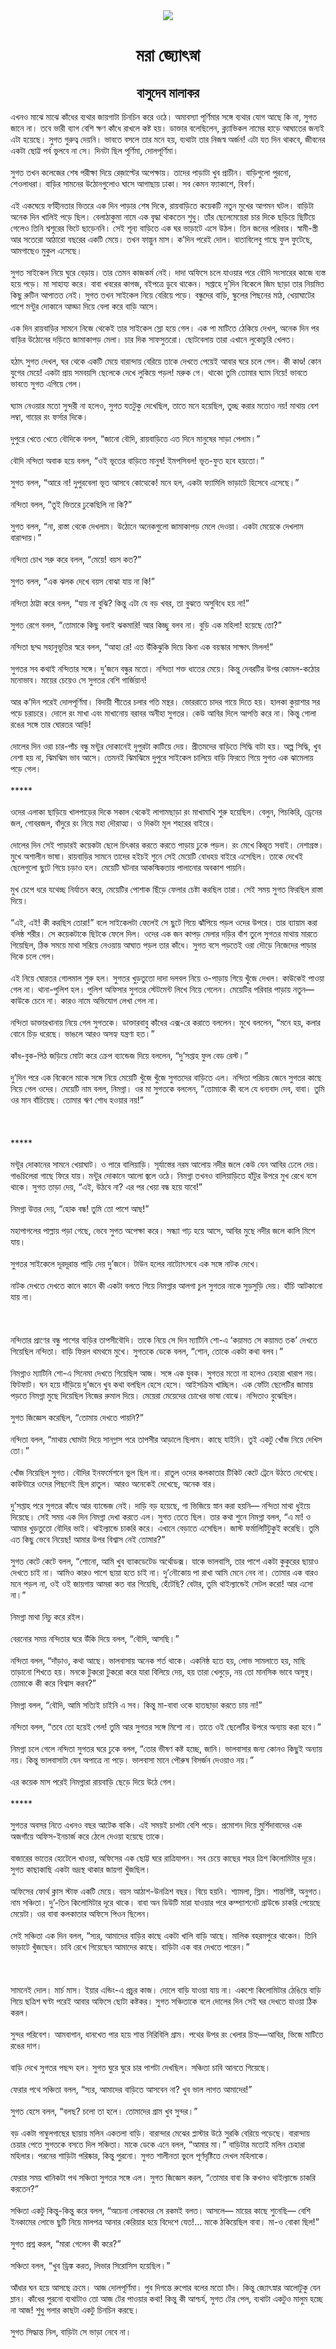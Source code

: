 <div align=center> <img src="../../metadata/images/rabibasariya/মরা-জ্যোৎস্না.jpg" align="center" ></div>
<h1 align=center>মরা জ্যোৎস্না</h1>
<h2 align=center>বাসুদেব মালাকর</h2>
এখনও মাঝে মাঝে কাঁধের ব্যথার জায়গাটা চিনচিন করে ওঠে। অমাবস্যা পূর্ণিমার সঙ্গে ব্যথার যোগ আছে কি না, সুগত জানে না। তবে ভারী ব্যাগ বেশি ক্ষণ কাঁধে রাখলে কষ্ট হয়। ডাক্তার বলেছিলেন, ক্ল্যাভিকল নামের হাড়ে আঘাতের জন্যই এটা হয়েছে। সুগত গুরুত্ব দেয়নি। ভাবতে বসলে তার মনে হয়, ব্যথাটা তার নিজস্ব অর্জন! এটা যত দিন থাকবে, জীবনের একটা ছোট্ট পর্ব ভুলবে না সে। দিনটা ছিল পূর্ণিমা, দোলপূর্ণিমা।<br> <br>সুগত তখন কলেজের শেষ পরীক্ষা দিয়ে রেজ়াল্টের অপেক্ষায়। তাদের পাড়াটা খুব প্রাচীন। বাড়িগুলো পুরনো, শেওলাধরা। বাড়ির সামনের উঠোনগুলোও ঘাসে আগাছায় ঢাকা। সব কেমন ফ্যাকাশে, বিবর্ণ।<br> <br>এই একঘেয়ে বর্ণহীনতার ভিতরে এক দিন পাড়ার শেষ দিকে, রায়বাড়িতে কয়েকটি নতুন মুখের আগমন ঘটল। বাড়িটা অনেক দিন খালিই পড়ে ছিল। বেলাঠাকুমা নামে এক বৃদ্ধা থাকতেন শুধু। তাঁর ছেলেমেয়েরা চার দিকে ছড়িয়ে ছিটিয়ে গেলেও তিনি শ্বশুরের ভিটে ছাড়েননি। সেই শূন্য বাড়িতে এক ঘর ভাড়াটে এসে উঠল। তিন জনের পরিবার। স্বামী-স্ত্রী আর সতেরো আঠারো বছরের একটি মেয়ে। তখন ফাল্গুন মাস। ক’দিন পরেই দোল। বাতাবিলেবু গাছে ফুল ফুটেছে, আমগাছেও মুকুল এসেছে।<br> <br>সুগত সাইকেল নিয়ে ঘুরে বেড়ায়। তার তেমন কাজকর্ম নেই। দাদা অফিসে চলে যাওয়ার পরে বৌদি সংসারের কাজে ব্যস্ত হয়ে পড়ে। মা সাহায্য করে। বাবা খবরের কাগজ, বইপত্রে ডুবে থাকেন। সপ্তাহে দু’দিন বিকেলে জিম ছাড়া তার নিয়মিত কিছু রুটিন আপাতত নেই। সুগত তখন সাইকেল নিয়ে বেরিয়ে পড়ে। বন্ধুদের বাড়ি, স্কুলের পিছনের মাঠ, খেয়াঘাটের পাশে মন্টুর দোকানে আড্ডা দিয়ে বেলা করে বাড়ি আসে।<br> <br>এক দিন রায়বাড়ির সামনে নিজে থেকেই তার সাইকেল স্লো হয়ে গেল। এক পা মাটিতে ঠেকিয়ে দেখল, অনেক দিন পর বাড়ির উঠোনের দড়িতে জামাকাপড় মেলা। চার দিক সাফসুতরো। ছোটবেলায় তারা এখানে লুকোচুরি খেলত।<br> <br>হঠাৎ সুগত দেখল, ঘর থেকে একটি মেয়ে বারান্দায় বেরিয়ে তাকে দেখতে পেয়েই আবার ঘরে চলে গেল। কী কাণ্ড! কোন যুগের মেয়ে! একটা প্রায় সমবয়সি ছেলেকে দেখে লুকিয়ে পড়ল! মরুক গে। থাকো তুমি তোমার ঘ্যাম নিয়ে! ভাবতে ভাবতে সুগত এগিয়ে গেল।<br> <br>ঘ্যাম নেওয়ার মতো সুন্দরী না হলেও, সুগত যতটুকু দেখেছিল, তাতে মনে হয়েছিল, তুচ্ছ করার মতোও নয়! মাথায় বেশ লম্বা, গায়ের রং ফর্সার দিকে।<br> <br>দুপুরে খেতে খেতে বৌদিকে বলল, “জানো বৌদি, রায়বাড়িতে এত দিনে মানুষের সাড়া পেলাম।”<br> <br>বৌদি নন্দিতা অবাক হয়ে বলল, “ওই ভূতের বাড়িতে মানুষ! ইমপসিবল! ভূত-ফুত হবে হয়তো।”<br> <br>সুগত বলল, “আরে না! দুপুরবেলা ভূত আসবে কোত্থেকে! মনে হল, একটা ফ্যামিলি ভাড়াটে হিসেবে এসেছে।”<br> <br>নন্দিতা বলল, “তুই ভিতরে ঢুকেছিলি না কি?”<br> <br>সুগত বলল, “না, রাস্তা থেকে দেখলাম। উঠোনে অনেকগুলো জামাকাপড় মেলে দেওয়া। একটা মেয়েকে দেখলাম বারান্দায়।”<br> <br>নন্দিতা চোখ সরু করে বলল, “মেয়ে! বয়স কত?”<br> <br>সুগত বলল, “এক ঝলক দেখে বয়স বোঝা যায় না কি!”<br> <br>নন্দিতা ঠাট্টা করে বলল, “যায় না বুঝি? কিন্তু এটা যে বড় খবর, তা বুঝতে অসুবিধে হয় না!”<br> <br>সুগত রেগে বলল, “তোমাকে কিছু বলাই ঝকমারি! আর কিচ্ছু বলব না। বুড়ি এক মহিলা! হয়েছে তো?”<br> <br>নন্দিতা ছদ্ম সহানুভূতির স্বরে বলল, “আহা রে! এত উঁকিঝুকি দিয়ে কিনা এক বয়স্কার সাক্ষাৎ মিলল!”<br> <br>সুগতর সব কথাই নন্দিতার সঙ্গে। দু’জনে বন্ধুর মতো। নন্দিতা শক্ত ধাতের মেয়ে। কিন্তু দেবরটির উপর কোমল-কঠোর মনোভাব। মায়ের চেয়েও সে সুগতর বেশি গার্জিয়ান!<br> <br>আর ক’দিন পরেই দোলপূর্ণিমা। বিদায়ী শীতের চলার গতি মন্থর। ভোররাতে চাদর গায়ে দিতে হয়। হালকা কুয়াশার সর পড়ে চরাচরে। দোলে রং মাখা এবং মাখানোয় বরাবর অনীহা সুগতর। কেউ আবির দিলে আপত্তি করে না। কিন্তু গোলা রঙের সঙ্গে তার ঘোরতর আড়ি!<br> <br>দোলের দিন ওরা চার-পাঁচ বন্ধু মন্টুর দোকানেই দুপুরটা কাটিয়ে দেয়। প্রীতমদের বাড়িতে সিদ্ধি বাটা হয়। অল্প সিদ্ধি, খুব নেশা হয় না, ঝিমঝিম ভাব আসে। তেমনই ঝিমঝিমে দুপুরে সাইকেল চালিয়ে বাড়ি ফিরতে গিয়ে সুগত এক ঝামেলায় পড়ে গেল।<br> <br>*****<br> <br>ওদের এলাকা ছাড়িয়ে খালপাড়ের দিকে সকাল থেকেই লাগামছাড়া রং মাখামাখি শুরু হয়েছিল। বেলুন, পিচকিরি, ড্রেনের জল, গোবরজল, বাঁদুরে রং নিয়ে মহা দৌরাত্ম্য। ও দিকটা মূল শহরের বাইরে।<br> <br>দোলের দিন সেই পাড়ারই কয়েকটা ছেলে চিৎকার করতে করতে পাড়ায় ঢুকে পড়ল। রং মেখে কিম্ভূত সবাই। নেশাগ্রস্ত। মুখে অশালীন ভাষা। রায়বাড়ির সামনে তাদের হইচই শুনে সেই মেয়েটি বোধহয় বাইরে এসেছিল। তাকে দেখেই ছেলেগুলো ছুটে গিয়ে চড়াও হল। মেয়েটি ঘটনার আকস্মিকতায় পালানোর অবকাশ পায়নি।<br> <br>মুখ চেপে ধরে যথেচ্ছ নির্যাতন করে, মেয়েটির পোশাক ছিঁড়ে ফেলার চেষ্টা করছিল তারা। সেই সময় সুগত ফিরছিল রাস্তা দিয়ে।<br> <br>“এই, এই! কী করছিস তোরা!” বলে সাইকেলটা ফেলেই সে ছুটে গিয়ে ঝাঁপিয়ে পড়ল ওদের উপরে। তার ব্যায়াম করা বলিষ্ঠ শরীর। সে কয়েকটাকে ছিটকে ফেলে দিল। ওদের এক জন কাপড় মেলার দড়ির বাঁশ তুলে সুগতর মাথায় মারতে গিয়েছিল, ঠিক সময়ে মাথা সরিয়ে নেওয়ায় আঘাত পড়ল তার কাঁধে। সুগত বসে পড়তেই ওরা দৌড়ে নিজেদের পাড়ার দিকে চলে গেল।<br> <br>এই নিয়ে ঘোরতর গোলমাল শুরু হল। সুগতর খুড়তুতো দাদা দলবল নিয়ে ও-পাড়ায় গিয়ে খুঁজে দেখল। কাউকেই পাওয়া গেল না। থানা-পুলিশ হল। পুলিশ অফিসার সুগতর স্টেটমেন্ট লিখে নিয়ে গেলেন। মেয়েটির পরিবার পাড়ায় নতুন— কাউকে চেনে না। কারও নামে অভিযোগ লেখা গেল না।<br> <br>নন্দিতা ডাক্তারখানায় নিয়ে গেল সুগতকে। ডাক্তারবাবু কাঁধের এক্স-রে করাতে বললেন। মুখে বললেন, “মনে হয়, কলার বোনে চিড় ধরেছে। ভাঙলে আরও অসহ্য যন্ত্রণা হত।”<br> <br>কাঁধ-বুক-পিঠ জড়িয়ে মোটা করে ক্রেপ ব্যান্ডেজ দিয়ে বললেন, “দু’সপ্তাহ ফুল বেড রেস্ট।”<br> <br>দু’দিন পরে এক বিকেলে মাকে সঙ্গে নিয়ে মেয়েটি খুঁজে খুঁজে সুগতদের বাড়িতে এল। নন্দিতা পরিচয় জেনে সুগতর কাছে নিয়ে গেল ওদের। মেয়েটি নাম বলল, নিমগ্না। ওর মা সুগতকে বললেন, “তোমাকে কী বলে যে ধন্যবাদ দেব, বাবা। তুমি ওর মান বাঁচিয়েছ। তোমার ঋণ শোধ হওয়ার নয়!”<br> <br><br> <br>*****<br> <br>মন্টুর দোকানের সামনে খেয়াঘাট। ও পারে বালিয়াড়ি। সূর্যাস্তের নরম আলোয় নদীর জলে কেউ যেন আবির ঢেলে দেয়। গাঙচিলেরা গাছে ফিরে যায়। মন্টুর দোকানে আলো জ্বলে ওঠে। নিমগ্না তখনও বালিয়াড়িতে হাঁটুর উপরে মুখ রেখে বসে থাকে। সুগত তাড়া দেয়, “এই, উঠবে না? এর পর খেয়া বন্ধ হয়ে যাবে!”<br> <br>নিমগ্না উত্তর দেয়, “হোক বন্ধ! তুমি তো পাশে আছ!”<br> <br>মহাপাগলের পাল্লায় পড়া গেছে, ভেবে সুগত অপেক্ষা করে। সন্ধ্যা গাঢ় হয়ে আসে, আবির মুছে নদীর জলে কালি মিশে যায়।<br> <br>সুগতর সাইকেলে দূরদূরান্ত পাড়ি দেয় দু’জনে। টাউন হলের নাট্যোৎসবে এক সঙ্গে নাটক দেখে।<br> <br>নাটক দেখতে দেখতে কানে কানে কী একটা বলতে গিয়ে নিমগ্নার আলগা চুল সুগতর নাকে সুড়সুড়ি দেয়। হাঁচি আটকানো যায় না।<br> <br><br> <br>নন্দিতার প্রাণের বন্ধু পাশের বাড়ির তাপসীবৌদি। তাকে নিয়ে সে দিন ম্যাটিনি শো-এ ‘কয়ামত সে কয়ামত তক’ দেখতে গিয়েছিল নন্দিতা। বাড়ি ফিরল থমথমে মুখে। সুগতকে ডেকে বলল, “শোন, তোকে একটা কথা বলব।”<br> <br>নিমগ্নাও ম্যাটিনি শো-এ সিনেমা দেখতে গিয়েছিল আজ। সঙ্গে এক যুবক। সুগতর মতো না হলেও চেহারা খারাপ নয়। ফিটফাট। ঘন হয়ে দাঁড়িয়ে দু’জনে খুব কথা বলছিল হেসে হেসে। আইসক্রিম খাচ্ছিল। এক ফোঁটা ছেলেটির জামায় পড়তে নিমগ্না মুছে দিয়েছিল নিজের রুমাল দিয়ে। মেয়েরা মেয়েদের চোখের ভাষা বোঝে। নন্দিতাও বুঝেছিল।<br> <br>সুগত জিজ্ঞেস করেছিল, “তোমায় দেখতে পায়নি?”<br> <br>নন্দিতা বলল, “মাথায় ঘোমটা দিয়ে সানগ্লাস পরে তাপসীর আড়ালে ছিলাম। কাছে যাইনি। তুই একটু খোঁজ নিয়ে দেখিস তো।”<br> <br>খোঁজ নিয়েছিল সুগত। বৌদির ইনফর্মেশনে ভুল ছিল না। রাতুল ওদের কলকাতার টিকিট কেটে ট্রেনে উঠতে দেখেছে। কাউন্টারে ওদের পিছনেই ছিল রাতুল। আরও অনেকেই দেখেছে, অনেক বার।<br> <br>দু’সপ্তাহ পরে সুগতর কাঁধে আর ব্যান্ডেজ নেই। দাড়ি বড় হয়েছে, গা ভিজিয়ে স্নান করা হয়নি— নন্দিতা মাথা ধুইয়ে দিয়েছে। সেই সময় এক দিন নিমগ্না দেখা করতে এল। সুগত তেতে ছিল। তার কথা শুনে নিমগ্না বলল, “এ মা! ও আমার খুড়তুতো বৌদির ভাই। থাইল্যান্ডে চাকরি করে। এখানে বেড়াতে এসেছিল। জাস্ট ফর্মালিটিটুকুই করেছি। তুমি এত কিছু ভেবে নিয়েছ! আমার উপর বিশ্বাস নেই তোমার?”<br> <br>সুগত কেটে কেটে বলল, “শোনো, আমি খুব ব্যাকডেটেড অর্থোডক্স। যাকে ভালবাসি, তার পাশে একটা কুকুরের ছায়াও দেখতে চাই না। আমিও কারও পাশে ছায়া হতে চাই না। দু’নৌকোয় পা রাখা আমি মেনে নেব না। তোমার এক বারও মনে পড়ল না, ওই ওই জায়গায় আমরা কত বার গিয়েছি, হেঁটেছি? বেটার, তুমি থাইল্যান্ডেই সেটল করো! আর এসো না।”<br> <br>নিমগ্না মাথা নিচু করে রইল।<br> <br>বেরনোর সময় নন্দিতার ঘরে উঁকি দিয়ে বলল, “বৌদি, আসছি।”<br> <br>নন্দিতা বলল, “দাঁড়াও, কথা আছে। ভালবাসায় অনেক শর্ত থাকে। একনিষ্ঠ হতে হয়, লোভ সামলাতে হয়, মাছি তাড়ানো শিখতে হয়। মনকে টুকরো টুকরো করে যারা বিলিয়ে দেয়, হয় তারা খেলুড়ে, নয় তো মানসিক ভাবে অসুস্থ। তোমাকে কী করে বিশ্বাস করব?”<br> <br>নিমগ্না বলল, “বৌদি, আমি সত্যিই চাইনি এ সব। কিন্তু মা-বাবা ওকে হাতছাড়া করতে চায় না!”<br> <br>নন্দিতা বলল, “তবে তো হয়েই গেল! তুমি আর সুগতর সঙ্গে মিশো না। তাতে ওই ছেলেটির উপরে অন্যায় করা হবে।”<br> <br>নিমগ্না চলে গেলে নন্দিতা সুগতর ঘরে ঢুকে বলল, “তোর ভীষণ কষ্ট হচ্ছে, জানি। ভালবাসার জন্য কোনও কিছুই অন্যায় নয়। কিন্তু ভালবাসাটা যেন অপাত্রে না পড়ে। ভালবাসা মানে পৌরুষ বিসর্জন দেওয়াও নয়।”<br> <br>এর কয়েক মাস পরেই নিমগ্নারা রায়বাড়ি ছেড়ে দিয়ে উঠে গেল।<br> <br>*****<br> <br>সুগতর অবসর নিতে এখনও বছর আটেক বাকি। এই সময়ই চাপটা বেশি পড়ে। প্রমোশন দিয়ে মুর্শিদাবাদের এক অজগাঁয়ে অফিস-ইনচার্জ করে ঠেলে দেওয়া হয়েছে তাকে।<br> <br>বাজারের ভাতের হোটেলে খাওয়া, অফিসের এক ছোট্ট ঘরে রাত্রিযাপন। সব চেয়ে কাছের শহর ত্রিশ কিলোমিটার দূরে। সুগত কাছাকাছি একটা ভদ্রস্থ থাকার জায়গা খুঁজছিল।<br> <br>অফিসের ফোর্থ ক্লাস স্টাফ একটি মেয়ে। বয়স আঠাশ-উনত্রিশ বছর। বিয়ে হয়নি। শ্যামলা, স্লিম। শান্তশিষ্ট, অনুগত। নাম সঞ্চিতা। দু’-তিন কিলোমিটার দূরে থাকে। বাবা অন ডিউটি মারা যাওয়ার পরে কম্প্যাশনেট গ্রাউন্ডে চাকরি পেয়েছে মেয়েটা। ওর বাবা কলকাতার অফিসে পিওন ছিলেন।<br> <br>সেই সঞ্চিতা এক দিন বলল, “স্যর, আমাদের বাড়ির কাছে একটা খালি বাড়ি আছে। মালিক বহরমপুরে থাকেন। তিনি ভাড়াটে খুঁজছেন। চাবি রেখে গিয়েছেন আমাদের কাছে। বাড়িটা এক বার দেখতে পারেন।”<br> <br><br> <br>সামনেই দোল। মার্চ মাস। ইয়ার এন্ডিং-এ প্রচুর কাজ। দোলে বাড়ি যাওয়া যায় না। একশো কিলোমিটার ঠেঙিয়ে বাড়ি গিয়ে ছত্রিশ ঘণ্টা পরেই আবার অফিসে ছোটা কষ্টকর। সুগত সঞ্চিতাকে বলে দোলের দিন সেই ঘর দেখতে যাওয়া ঠিক করল।<br> <br>সুন্দর পরিবেশ। আমবাগান, ধানখেত পার হয়ে শান্ত নিরিবিলি গ্রাম। পথের উপর রং খেলার চিহ্ন—আবির, ভিজে মাটিতে রঙের দাগ।<br> <br>বাড়ি দেখে সুগতর পছন্দ হল। সুগত ঘুরে ঘুরে চার পাশটা দেখছিল। সঞ্চিতা চাবি আনতে গিয়েছে।<br> <br>ফেরার পথে সঞ্চিতা বলল, “স্যর, আমাদের বাড়িতে আসবেন না? খুব ভাল লাগত আমাদের!”<br> <br>সুগত হেসে বলল, “বলছ? চলো তা হলে। তোমাদের গ্রাম খুব সুন্দর।”<br> <br>বড় একটা গাম্বুলগাছের ছায়ায় মলিন একতলা বাড়ি। বারান্দার মেঝের প্লাস্টার উঠে সুরকি বেরিয়ে পড়েছে। বারান্দায় চেয়ার পেতে সুগতকে বসতে দিল সঞ্চিতা। মাকে ডেকে এনে বলল, “আমার মা।” বাড়িটার মতোই মলিন চেহারা মহিলার। পরনের শাড়িটা পরিষ্কার, কিন্তু পুরনো। সুগত শালীনতা ভুলে পূর্ণদৃষ্টিতে দেখল মহিলাকে।<br> <br>ফেরার সময় খানিকটা পথ সঞ্চিতা সুগতর সঙ্গে এল। সুগত জিজ্ঞেস করল, “তোমার বাবা কি কখনও থাইল্যান্ডে চাকরি করতেন?”<br> <br>সঞ্চিতা একটু কিন্তু-কিন্তু করে বলল, “অচেনা লোকদের সে রকমই বলত। আসলে— মায়ের কাছে শুনেছি— বেশি ইনকামের লোভে ছুটি নিয়ে মালপত্র আনার কেরিয়ার হয়ে বিদেশে যেত!... মাকে ঠকিয়েছিল বাবা। মা-ও বোকা ছিল!”<br> <br>সুগত প্রশ্ন করল, “মারা গেলেন কী করে?”<br> <br>সঞ্চিতা বলল, “খুব ড্রিঙ্ক করত, লিভার সিরোসিস হয়েছিল।”<br> <br>আঁধার ঘন হয়ে আসছে ক্রমে। আজ দোলপূর্ণিমা। পুব দিগন্তে রুপোর বলের মতো চাঁদ। কিন্তু জ্যোৎস্নার আলোটুকু যেন ম্লান। কাঁধের পুরনো ব্যথাটাও তো আজ টের পাওয়ার কথা! কিন্তু কী আশ্চর্য, সুগত টের পেল, ব্যথাটা একটুও মালুম হচ্ছে না আজ! শুধু গলার কাছটা একটু চিনচিন করছে।<br> <br>সুগত সিদ্ধান্ত নিল, বাড়িটা সে ভাড়া নেবে না।
